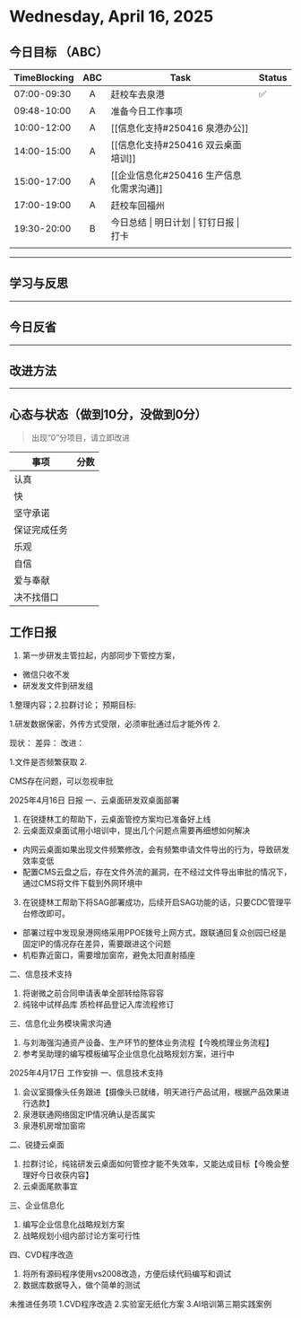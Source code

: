 # Wednesday, April 16, 2025

## 今日目标 （ABC）

| TimeBlocking | ABC | Task                                     | Status |
| ------------ | :-: | ---------------------------------------- | ------ |
| 07:00-09:30  |  A  | 赶校车去泉港                             | ✅     |
| 09:48-10:00  |  A  | 准备今日工作事项                         |        |
| 10:00-12:00  |  A  | [[信息化支持#250416 泉港办公]]           |        |
| 14:00-15:00  |  A  | [[信息化支持#250416 双云桌面培训]]       |        |
| 15:00-17:00  |  A  | [[企业信息化#250416 生产信息化需求沟通]] |        |
| 17:00-19:00  |  A  | 赶校车回福州                             |        |
| 19:30-20:00  |  B  | 今日总结 \| 明日计划 \| 钉钉日报 \| 打卡 |        |
|              |     |                                          |        |

---

## 学习与反思

---

## 今日反省

---

## 改进方法

---

## 心态与状态（做到10分，没做到0分）

> 出现“0”分项目，请立即改进

| 事项         | 分数 |
| ------------ | ---- |
| 认真         |      |
| 快           |      |
| 坚守承诺     |      |
| 保证完成任务 |      |
| 乐观         |      |
| 自信         |      |
| 爱与奉献     |      |
| 决不找借口   |      |

## 工作日报

1. 第一步研发主管拉起，内部同步下管控方案，

- 微信只收不发
- 研发发文件到研发组

1.整理内容；2.拉群讨论；
预期目标:

1.研发数据保密，外传方式受限，必须审批通过后才能外传
2.

现状：
差异：
改进：

1.文件是否频繁获取
2.

CMS存在问题，可以忽视审批

2025年4月16日 日报
一、云桌面研发双桌面部署

1. 在锐捷林工的帮助下，云桌面管控方案均已准备好上线
2. 云桌面双桌面试用小培训中，提出几个问题点需要再细想如何解决

- 内网云桌面如果出现文件频繁修改，会有频繁申请文件导出的行为，导致研发效率变低
- 配置CMS云盘之后，存在文件外流的漏洞，在不经过文件导出审批的情况下，通过CMS将文件下载到外网环境中

3. 在锐捷林工帮助下将SAG部署成功，后续开启SAG功能的话，只要CDC管理平台修改即可。

- 部署过程中发现泉港网络采用PPOE拨号上网方式，跟联通回复众创园已经是固定IP的情况存在差异，需要跟进这个问题
- 机柜靠近窗口，需要增加窗帘，避免太阳直射插座

二、信息技术支持

1. 将谢微之前合同申请表单全部转给陈容容
2. 纯铭中试样品库 质检样品登记入库流程修订

三、信息化业务模块需求沟通

1. 与刘海强沟通资产设备、生产环节的整体业务流程【今晚梳理业务流程】
2. 参考吴助理的编写模板编写企业信息化战略规划方案，进行中

2025年4月17日 工作安排
一、信息技术支持

1. 会议室摄像头任务跟进【摄像头已就绪，明天进行产品试用，根据产品效果进行选款】
2. 泉港联通网络固定IP情况确认是否属实
3. 泉港机房增加窗帘

二、锐捷云桌面

1. 拉群讨论，纯铭研发云桌面如何管控才能不失效率，又能达成目标【今晚会整理好今日收获内容】
2. 云桌面尾款事宜

三、企业信息化

1. 编写企业信息化战略规划方案
2. 战略规划小组内部讨论方案可行性

四、CVD程序改造

1. 将所有源码程序使用vs2008改造，方便后续代码编写和调试
2. 数据库数据导入，做个简单的测试

未推进任务项
1.CVD程序改造
2.实验室无纸化方案
3.AI培训第三期实践案例
